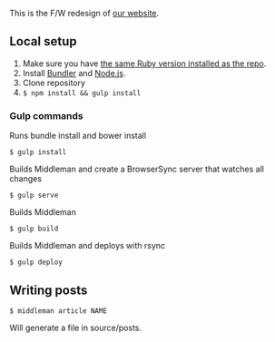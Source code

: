 This is the F/W redesign of [our website](https://www.kollegorna.se).

## Local setup

1. Make sure you have [the same Ruby version installed as the repo](https://github.com/kollegorna/kollegorna.se/blob/master/.ruby-version).
2. Install [Bundler](https://rubygems.org/gems/bundler) and [Node.js](http://nodejs.org).
3. Clone repository
4. ``$ npm install && gulp install``

### Gulp commands

Runs bundle install and bower install

	$ gulp install

Builds Middleman and create a BrowserSync server that watches all changes

	$ gulp serve

Builds Middleman

	$ gulp build

Builds Middleman and deploys with rsync

	$ gulp deploy

## Writing posts

    $ middleman article NAME

Will generate a file in source/posts.

